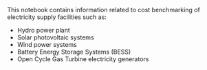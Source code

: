 This notebook contains information related to cost benchmarking of electricity supply facilities such as:
- Hydro power plant
- Solar photovoltaic systems
- Wind power systems
- Battery Energy Storage Systems (BESS)
- Open Cycle Gas Turbine electricity generators